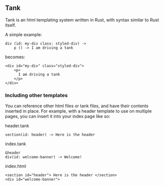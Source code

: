 ## Tank

Tank is an html templating system written in Rust, with syntax similar to Rust itself.

    
A simple example:

    div (id: my-div class: styled-div) ->
        p () -> I am driving a tank
	
becomes:

    <div id="my-div" class="styled-div">
        <p>
          I am driving a tank
        </p>
    </div>
    
### Including other templates

You can reference other html files or tank files, and have their contents inserted in place. For example, with a header
template to use on multiple pages, you can insert it into your index page like so:

header.tank

    section(id: header) -> Here is the header

index.tank

    &header
    div(id: welcome-banner) -> Welcome!
    
index.html

    <section id="header"> Here is the header </section>
    <div id="welcome-banner"> 
